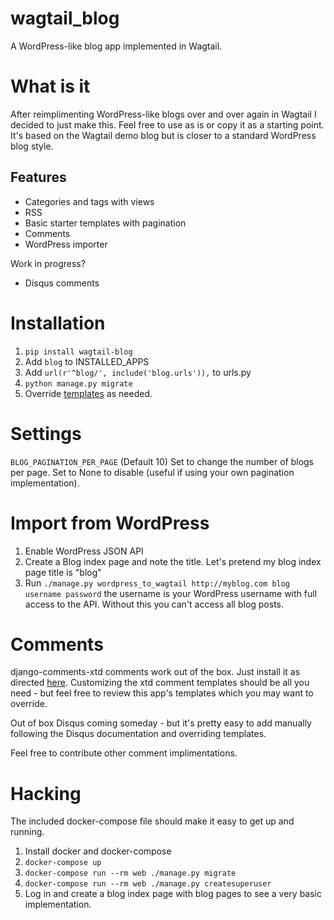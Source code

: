 # wagtail_blog
A WordPress-like blog app implemented in Wagtail.

# What is it

After reimplimenting WordPress-like blogs over and over again in Wagtail I decided to just make this. 
Feel free to use as is or copy it as a starting point. 
It's based on the Wagtail demo blog but is closer to a standard WordPress blog style. 

## Features

- Categories and tags with views
- RSS
- Basic starter templates with pagination
- Comments
- WordPress importer

Work in progress?

- Disqus comments

# Installation

1. `pip install wagtail-blog`
2. Add `blog` to INSTALLED_APPS
3. Add `url(r'^blog/', include('blog.urls')),` to urls.py
4. `python manage.py migrate`
5. Override [templates](/blog/templates/blog/) as needed.

# Settings

`BLOG_PAGINATION_PER_PAGE` (Default 10) Set to change the number of blogs per page. Set to None to disable (useful if using your own pagination implementation).

# Import from WordPress

1. Enable WordPress JSON API
2. Create a Blog index page and note the title. Let's pretend my blog index page title is "blog"
3. Run `./manage.py wordpress_to_wagtail http://myblog.com blog username password` the username is your WordPress username with full access to the API. Without this you can't access all blog posts.

# Comments

django-comments-xtd comments work out of the box. Just install it as directed [here](http://django-comments-xtd.readthedocs.org/en/latest/). 
Customizing the xtd comment templates should be all you need - but feel free to review this app's templates which you may want to override.

Out of box Disqus coming someday - but it's pretty easy to add manually following the Disqus documentation and overriding templates.

Feel free to contribute other comment implimentations.

# Hacking

The included docker-compose file should make it easy to get up and running. 

1. Install docker and docker-compose
2. `docker-compose up`
3. `docker-compose run --rm web ./manage.py migrate`
4. `docker-compose run --rm web ./manage.py createsuperuser`
5. Log in and create a blog index page with blog pages to see a very basic implementation.
